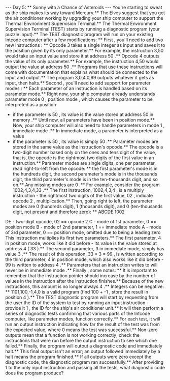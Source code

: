 --- Day 5: ** Sunny with a Chance of Asteroids ---
You're starting to sweat as the ship makes its way toward Mercury.**  The Elves suggest that you get the air conditioner working by upgrading your ship computer to support the Thermal Environment Supervision Terminal.**
The Thermal Environment Supervision Terminal (TEST) starts by running a
diagnostic program
(your puzzle input).**  The TEST diagnostic program will run on
your existing Intcode computer
after a few modifications: **
First
, you'll need to add
two new instructions
: **
Opcode
3
takes a single integer as
input
and saves it to the position given by its only parameter.** For example, the instruction
3,50
would take an input value and store it at address
50
.**
Opcode
4
outputs
the value of its only parameter.** For example, the instruction
4,50
would output the value at address
50
.**
Programs that use these instructions will come with documentation that explains what should be connected to the input and output.** The program
3,0,4,0,99
outputs whatever it gets as input, then halts.**
Second
, you'll need to add support for
parameter modes
: **
Each parameter of an instruction is handled based on its parameter mode.**  Right now, your ship computer already understands parameter mode
0
,
position mode
, which causes the parameter to be interpreted as a
position
- if the parameter is
50
, its value is
the value stored at address
50
in memory
.** Until now, all parameters have been in position mode.**
Now, your ship computer will also need to handle parameters in mode
1
,
immediate mode
.** In immediate mode, a parameter is interpreted as a
value
- if the parameter is
50
, its value is simply
50
.**
Parameter modes are stored in the same value as the instruction's opcode.**  The opcode is a two-digit number based only on the ones and tens digit of the value, that is, the opcode is the rightmost two digits of the first value in an instruction.** Parameter modes are single digits, one per parameter, read right-to-left from the opcode: ** the first parameter's mode is in the hundreds digit, the second parameter's mode is in the thousands digit, the third parameter's mode is in the ten-thousands digit, and so on.** Any missing modes are
0
.**
For example, consider the program
1002,4,3,4,33
.**
The first instruction,
1002,4,3,4
, is a
multiply
instruction - the rightmost two digits of the first value,
02
, indicate opcode
2
, multiplication.**  Then, going right to left, the parameter modes are
0
(hundreds digit),
1
(thousands digit), and
0
(ten-thousands digit, not present and therefore zero): **
ABCDE
 1002

DE - two-digit opcode,      02 == opcode 2
 C - mode of 1st parameter,  0 == position mode
 B - mode of 2nd parameter,  1 == immediate mode
 A - mode of 3rd parameter,  0 == position mode,
                                  omitted due to being a leading zero
This instruction multiplies its first two parameters.**  The first parameter,
4
in position mode, works like it did before - its value is the value stored at address
4
(
33
).** The second parameter,
3
in immediate mode, simply has value
3
.** The result of this operation,
33 * 3 = 99
, is written according to the third parameter,
4
in position mode, which also works like it did before -
99
is written to address
4
.**
Parameters that an instruction writes to will
never be in immediate mode
.**
Finally
, some notes: **
It is important to remember that the instruction pointer should increase by
the number of values in the instruction
after the instruction finishes.** Because of the new instructions, this amount is no longer always
4
.**
Integers can be negative: **
1101,100,-1,4,0
is a valid program (find
100 + -1
, store the result in position
4
).**
The TEST diagnostic program will start by requesting from the user the ID of the system to test by running an
input
instruction - provide it
1
, the ID for the ship's air conditioner unit.**
It will then perform a series of diagnostic tests confirming that various parts of the Intcode computer, like parameter modes, function correctly.** For each test, it will run an
output
instruction indicating how far the result of the test was from the expected value, where
0
means the test was successful.**  Non-zero outputs mean that a function is not working correctly; check the instructions that were run before the output instruction to see which one failed.**
Finally, the program will output a
diagnostic code
and immediately halt.** This final output isn't an error; an output followed immediately by a halt means the program finished.**  If all outputs were zero except the diagnostic code, the diagnostic program ran successfully.**
After providing
1
to the only input instruction and passing all the tests,
what diagnostic code does the program produce?
